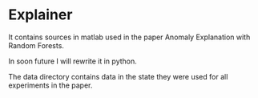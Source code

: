# Explainer
It contains sources in matlab used in the paper Anomaly Explanation with Random Forests.

In soon future I will rewrite it in python.

The data directory contains data in the state they were used for all experiments in the paper.
